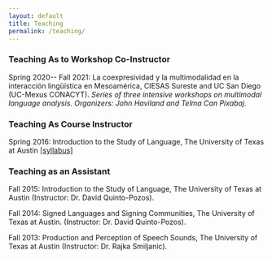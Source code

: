 ```yaml
---
layout: default
title: Teaching
permalink: /teaching/
---
```


### Teaching As  to Workshop Co-Instructor

Spring 2020-- Fall 2021: La coexpresividad y la multimodalidad en la interacción lingüística en Mesoamérica, CIESAS Sureste and UC San Diego (UC-Mexus CONACYT).
*Series of three intensive workshops on multimodal language analysis. Organizers: John Haviland and Telma Can Pixabaj.*

### Teaching As Course Instructor

Spring 2016: Introduction to the Study of Language, The University of Texas at Austin
[[syllabus]](/PDFs/Syllabus_LIN306_Mesh_Apr272016.pdf)
### Teaching as an Assistant

Fall 2015: Introduction to the Study of Language, The University of Texas at Austin (Instructor: Dr. David Quinto-Pozos). 

Fall 2014: Signed Languages and Signing Communities, The University of Texas at Austin. (Instructor: Dr. David Quinto-Pozos).

Fall 2013: Production and Perception of Speech Sounds, The University of Texas at Austin (Instructor: Dr. Rajka Smiljanic).
